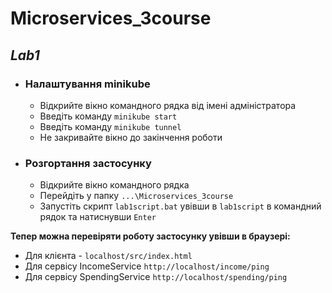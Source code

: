 # Microservices_3course
  ## *Lab1*
  - ### Налаштування minikube ###
    - Відкрийте вікно командного рядка від імені адміністратора
    - Введіть команду `minikube start`
    - Введіть команду `minikube tunnel`
    - Не закривайте вікно до закінчення роботи
  
  - ### Розгортання застосунку ###
    - Відкрийте вікно командного рядка
    - Перейдіть у папку `...\Microservices_3course`
    - Запустіть скрипт `lab1script.bat` увівши в `lab1script` в командний рядок та натиснувши `Enter`
   
   **Тепер можна перевіряти роботу застосунку увівши в браузері: </br>**
   - Для клієнта - `localhost/src/index.html`
   - Для сервісу IncomeService `http://localhost/income/ping`
   - Для сервісу SpendingService `http://localhost/spending/ping`
  
